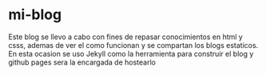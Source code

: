 # mi-blog

Este blog se llevo a cabo con fines de repasar conocimientos en html y csss, ademas de ver el como funcionan y se compartan los blogs estaticos.
En esta ocasion se uso Jekyll como la herramienta para construir el blog y github pages sera la encargada de hostearlo
